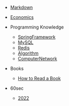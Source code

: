 <!-- markdownlint-disable MD041 -->

- [Markdown](Markdown.md)

- [Economics](docs/Economics.md)

- Programming Knowledge
  - [SpringFramework](docs/SpringFramework.md)
  - [MySQL](docs/MySQL.md)
  - [Redis](docs/Redis.md)
  - [Algorithm](docs/Algorithms.md)
  - [ComputerNetwork](docs/ComputerNetwork.md)

- Books
  - [How to Read a Book](books/HowToReadABook.md)
  
- 60sec
  - [2022](docs/60sec2022.md)
